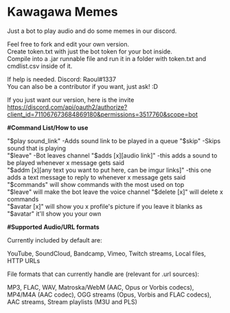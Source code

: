 # Kawagawa Memes
Just a bot to play audio and do some memes in our discord.

Feel free to fork and edit your own version.    
Create token.txt with just the bot token for your bot inside.   
Compile into a .jar runnable file and run it in a folder with token.txt and cmdlist.csv inside of it.


If help is needed. Discord: Raoul#1337  
You can also be a contributor if you want, just ask! :D


If you just want our version, here is the invite https://discord.com/api/oauth2/authorize?client_id=711067673684869180&permissions=3517760&scope=bot

**#Command List/How to use**

"$play sound_link" -Adds sound link to be played in a queue 
"$skip" -Skips sound that is playing  
"$leave" -Bot leaves channel  
"$adds [x][audio link]" -this adds a sound to be played whenever x message gets said  
"$addm [x][any text you want to put here, can be imgur links]" -this one adds a text message to reply to whenever x message gets said 
"$commands" will show commands with the most used on top  
"$leave" will make the bot leave the voice channel  
"$delete [x]" will delete x commands  
"$avatar [x]" will show you x profile's picture if you leave it blanks as "$avatar" it'll show you your own 

**#Supported Audio/URL formats**


Currently included by default are:

  YouTube, SoundCloud, Bandcamp, Vimeo, Twitch streams, Local files, HTTP URLs 

File formats that can currently handle are (relevant for .url sources):

  MP3, FLAC, WAV, Matroska/WebM (AAC, Opus or Vorbis codecs), MP4/M4A (AAC codec), OGG streams (Opus, Vorbis and FLAC codecs), AAC streams, Stream playlists (M3U and PLS)  
